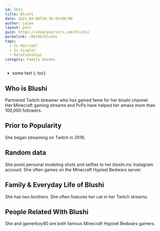```yaml
---
id: 5611
title: Blushi
date: 2021-04-06T20:36:55+00:00
author: Laima
layout: post
guid: https://ukdataservers.com/blushi/
permalink: /04/06/blushi
tags:
  - Is Married?
  - Is Single?
  - Relationships
category: Family Guides
---
```


* some text
{: toc}


## Who is Blushi
                  
                  
                  
Partnered Twitch streamer who has gained fame for her blushi channel. Her Minecraft gaming streams and PvPs have helped her amass more than 100,000 followers. 
                  
              
            
              
            
                
                
                
## Prior to Popularity
                  
                  
                  
She began streaming on Twitch in 2018.
                  
              
            
              
            
                
                
                
## Random data
                  
                  
                  
She posts personal modeling shots and selfies to her blushi.mc Instagram account. She often games on the Minecraft Hypixel Bedwars server.
                  
              
            
              
            
                
                
                
## Family & Everyday Life of Blushi
                  
                  
                  
She has two brothers. She often features her cat in her Twitch streams. 
                  
              
            
              
            
                
                
                
## People Related With Blushi
                  
                  
                  
She and gamerboy80 are both famous Minecraft Hypixel Bedwars gamers.
                  
              
            
              
            
                
              
            
              
              
            
            
              
            
          
          
          